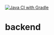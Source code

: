 [![Java CI with Gradle](https://github.com/todayclothes/backend/actions/workflows/gradle.yml/badge.svg)](https://github.com/todayclothes/backend/actions/workflows/gradle.yml)
# backend
